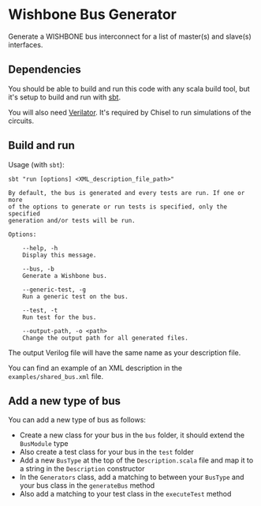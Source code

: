 # Wishbone Bus Generator

Generate a WISHBONE bus interconnect for a list of master(s) and slave(s) interfaces.

## Dependencies

You should be able to build and run this code with any scala build tool, but it's setup to build and run with [sbt](https://www.scala-sbt.org/download/).  

You will also need [Verilator](https://www.chisel-lang.org/docs/installation#verilator). It's required by Chisel to run simulations of the circuits.

## Build and run


Usage (with `sbt`):

``` 
sbt "run [options] <XML_description_file_path>"
    
By default, the bus is generated and every tests are run. If one or more 
of the options to generate or run tests is specified, only the specified 
generation and/or tests will be run. 

Options:

    --help, -h 
    Display this message.

    --bus, -b 
    Generate a Wishbone bus.

    --generic-test, -g
    Run a generic test on the bus.

    --test, -t
    Run test for the bus.

    --output-path, -o <path>
    Change the output path for all generated files.
```

The output Verilog file will have the same name as your description file.

You can find an example of an XML description in the `examples/shared_bus.xml` file.

## Add a new type of bus

You can add a new type of bus as follows:

 - Create a new class for your bus in the `bus` folder, it should extend the `BusModule` type
 - Also create a test class for your bus in the `test` folder
 - Add a new `BusType` at the top of the `Description.scala` file and map it to a string in the `Description` constructor
 - In the `Generators` class, add a matching to between your `BusType` and your bus class in the `generateBus` method
 - Also add a matching to your test class in the `executeTest` method